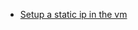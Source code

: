 - [Setup a static ip in the vm](https://www.howtogeek.com/103190/change-your-ip-address-from-the-command-prompt/)
